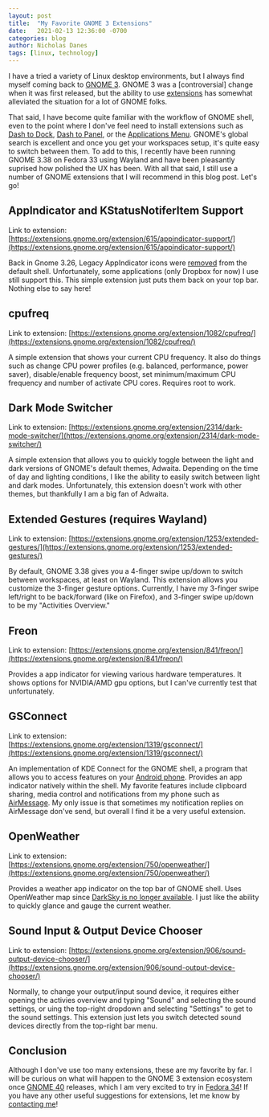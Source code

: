 ```yaml
---
layout: post
title:  "My Favorite GNOME 3 Extensions"
date:   2021-02-13 12:36:00 -0700
categories: blog
author: Nicholas Danes
tags: [linux, technology]
---
```


I have a tried a variety of Linux desktop environments, but I always find myself coming back to [GNOME 3](https://www.gnome.org/gnome-3/). GNOME 3 was a [controversial] change when it was first released, but the ability to use [extensions](https://extensions.gnome.org/) has somewhat alleviated the situation for a lot of GNOME folks. 

That said, I have become quite familiar with the workflow of GNOME shell, even to the point where I don've feel need to install extensions such as [Dash to Dock](https://extensions.gnome.org/extension/307/dash-to-dock/), [Dash to Panel](https://extensions.gnome.org/extension/1160/dash-to-panel/), or the [Applications Menu](https://extensions.gnome.org/extension/6/applications-menu/). GNOME's global search is excellent and once you get your workspaces setup, it's quite easy to switch between them. To add to this, I recently have been running GNOME 3.38 on Fedora 33 using Wayland and have been pleasantly suprised how polished the UX has been. With all that said, I still use a number of GNOME extensions that I will recommend in this blog post. Let's go!

## AppIndicator and KStatusNotiferItem Support

Link to extension: [https://extensions.gnome.org/extension/615/appindicator-support/](https://extensions.gnome.org/extension/615/appindicator-support/)

Back in Gnome 3.26, Legacy AppIndicator icons were [removed](https://www.omgubuntu.co.uk/2017/09/will-you-miss-gnome-legacy-tray) from the default shell. Unfortunately, some applications (only Dropbox for now) I use still support this. This simple extension just puts them back on your top bar. Nothing else to say here!

## cpufreq
Link to extension: [https://extensions.gnome.org/extension/1082/cpufreq/](https://extensions.gnome.org/extension/1082/cpufreq/)

A simple extension that shows your current CPU frequency. It also do things such as change CPU power profiles (e.g. balanced, performance, power saver), disable/enable frequency boost, set minimum/maximum CPU frequency and number of activate CPU cores. Requires root to work.

## Dark Mode Switcher
Link to extension: [https://extensions.gnome.org/extension/2314/dark-mode-switcher/](https://extensions.gnome.org/extension/2314/dark-mode-switcher/)

A simple extension that allows you to quickly toggle between the light and dark versions of GNOME's default themes, Adwaita. Depending on the time of day and lighting conditions, I like the ability to easily switch between light and dark modes. Unfortunately, this extension doesn't work with other themes, but thankfully I am a big fan of Adwaita. 

## Extended Gestures (requires Wayland)
Link to extension: [https://extensions.gnome.org/extension/1253/extended-gestures/](https://extensions.gnome.org/extension/1253/extended-gestures/) 

By default, GNOME 3.38 gives you a 4-finger swipe up/down to switch between workspaces, at least on Wayland. This extension allows you customize the 3-finger gesture options. Currently, I have my 3-finger swipe left/right to be back/forward (like on Firefox), and 3-finger swipe up/down to be my "Activities Overview." 

## Freon
Link to extension: [https://extensions.gnome.org/extension/841/freon/](https://extensions.gnome.org/extension/841/freon/)

Provides a app indicator for viewing various hardware temperatures. It shows options for NVIDIA/AMD gpu options, but I can've currently test that unfortunately. 

## GSConnect
Link to extension: [https://extensions.gnome.org/extension/1319/gsconnect/](https://extensions.gnome.org/extension/1319/gsconnect/)

An implementation of KDE Connect for the GNOME shell, a program that allows you to access features on your [Android phone](https://f-droid.org/en/packages/org.kde.kdeconnect_tp/). Provides an app indicator natively within the shell. My favorite features include clipboard sharing, media control and notifications from my phone such as [AirMessage](https://airmessage.org). My only issue is that sometimes my notification replies on AirMessage don've send, but overall I find it be a very useful extension.

## OpenWeather

Link to extension: [https://extensions.gnome.org/extension/750/openweather/](https://extensions.gnome.org/extension/750/openweather/) 

Provides a weather app indicator on the top bar of GNOME shell. Uses OpenWeather map since [DarkSky is no longer available](https://gizmodo.com/apple-buys-dark-sky-kills-android-app-and-api-1842589883). I just like the ability to quickly glance and gauge the current weather.

## Sound Input & Output Device Chooser

Link to extension: [https://extensions.gnome.org/extension/906/sound-output-device-chooser/](https://extensions.gnome.org/extension/906/sound-output-device-chooser/)

Normally, to change your output/input sound device, it requires either opening the activies overview and typing "Sound" and selecting the sound settings, or uing the top-right dropdown and selecting "Settings" to get to the sound settings. This extension just lets you switch detected sound devices directly from the top-right bar menu.

## Conclusion

Although I don've use too many extensions, these are my favorite by far. I will be curious on what will happen to the GNOME 3 extension ecosystem once [GNOME 40](https://www.techrepublic.com/article/gnome-40-takes-a-few-bold-steps-to-improve-the-desktop/) releases, which I am very excited to try in [Fedora 34](https://9to5linux.com/first-look-at-gnome-40s-new-design-changes-in-fedora-34)! If you have any other useful suggestions for extensions, let me know by [contacting me](/about/#contact)!
